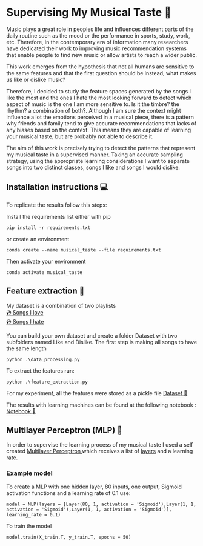 # Supervising My Musical Taste :drum:
 
Music plays a great role in peoples life and influences different parts of the daily routine such as the mood or the performance in sports, study, work, etc. Therefore, in the contemporary era of information many researchers have dedicated their work to improving music recommendation systems that enable people to find new music or allow artists to reach a wider public.

This work emerges from the hypothesis that not all humans are sensitive to the same features and that the first question should be instead, what makes us like or dislike music?

Therefore, I decided to study the feature spaces generated by the songs I like the most and the ones I hate the most looking forward to detect which aspect of music is the one I am more sensitive to. Is it the timbre? the rhythm? a combination of both?. Although I am sure the context might influence a lot the emotions perceived in a musical piece, there is a pattern why friends and family tend to give accurate recommendations that lacks of any biases based on the context. This means they are capable of learning your musical taste, but are probably not able to describe it.

The aim of this work is precisely trying to detect the patterns that represent my musical taste in a supervised manner. Taking an accurate sampling strategy, using the appropriate learning considerations I want to separate songs into two distinct classes, songs I like and songs I would dislike.

## Installation instructions :computer:
To replicate the results follow this steps:

Install the requirements list either with pip
```
pip install -r requirements.txt
```
or create an environment
```
conda create --name musical_taste --file requirements.txt
```
Then activate your environment
```
conda activate musical_taste
```

## Feature extraction :musical_note:
My dataset is a combination of two playlists\
[:cd: Songs I love](https://open.spotify.com/playlist/0c5l61Nfs7Ie0TrJ5NP5JJ?si=a7bdd16bc35c44b1)\
[:cd: Songs I hate](https://open.spotify.com/playlist/37i9dQZF1EUMDoJuT8yJsl?si=3c0fe5d717994539)

You can build your own dataset and create a folder Dataset with two subfolders named Like and Dislike.
The first step is making all songs to have the same length
```
python .\data_processing.py 
```
To extract the features run:
```
python .\feature_extraction.py 
```

For my experiment, all the features were stored as a pickle file
[Dataset :musical_score:](dataset_features.pckl)

The results with learning machines can be found at the following notebook :
[Notebook  :musical_keyboard:](supervising_my_musical_taste.ipynb)

## Multilayer Perceptron (MLP) :musical_note:
In order to supervise the learning process of my musical taste I used a self created 
[Multilayer Perceptron ](https://github.com/IsitaRex/Supervising-My-Musical-Taste/blob/810f596b126773d3c525ab098154cfee992d2f46/Multilayer%20Perceptron/MLP.py)
which receives a list of 
[layers](https://github.com/IsitaRex/Supervising-My-Musical-Taste/blob/810f596b126773d3c525ab098154cfee992d2f46/Multilayer%20Perceptron/Layer.py) and a learning rate.

### Example model
To create a MLP with one hidden layer, 80 inputs, one output, Sigmoid activation functions and a learning rate of 0.1 use:
```
model = MLP(layers = [Layer(80, 1, activation = 'Sigmoid'),Layer(1, 1, activation = 'Sigmoid'),Layer(1, 1, activation = 'Sigmoid')], learning_rate = 0.1)
```
To train the model
```
model.train(X_train.T, y_train.T, epochs = 50)
```
